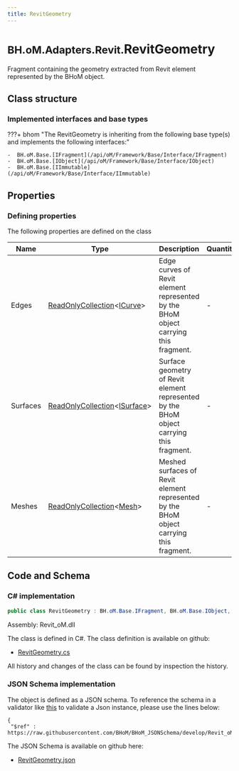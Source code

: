 ```yaml
---
title: RevitGeometry
---
```


# <small>BH.oM.Adapters.Revit.</small>**RevitGeometry**

Fragment containing the geometry extracted from Revit element represented by the BHoM object.

## Class structure

### Implemented interfaces and base types

???+ bhom "The RevitGeometry is inheriting from the following base type(s) and implements the following interfaces:"

    -  BH.oM.Base.[IFragment](/api/oM/Framework/Base/Interface/IFragment)
    -  BH.oM.Base.[IObject](/api/oM/Framework/Base/Interface/IObject)
    -  BH.oM.Base.[IImmutable](/api/oM/Framework/Base/Interface/IImmutable)


## Properties



### Defining properties

The following properties are defined on the class

| Name             | Type             | Description      | Quantity         |
|------------------|------------------|------------------|------------------|
| Edges | [ReadOnlyCollection](https://learn.microsoft.com/en-us/dotnet/api/System.Collections.ObjectModel.ReadOnlyCollection-1?view=netstandard-2.0)&lt;[ICurve](/api/oM/Dimensional/Geometry/Curve/ICurve)&gt; | Edge curves of Revit element represented by the BHoM object carrying this fragment. | - |
| Surfaces | [ReadOnlyCollection](https://learn.microsoft.com/en-us/dotnet/api/System.Collections.ObjectModel.ReadOnlyCollection-1?view=netstandard-2.0)&lt;[ISurface](/api/oM/Dimensional/Geometry/Surface/ISurface)&gt; | Surface geometry of Revit element represented by the BHoM object carrying this fragment. | - |
| Meshes | [ReadOnlyCollection](https://learn.microsoft.com/en-us/dotnet/api/System.Collections.ObjectModel.ReadOnlyCollection-1?view=netstandard-2.0)&lt;[Mesh](/api/oM/Dimensional/Geometry/Mesh/Mesh)&gt; | Meshed surfaces of Revit element represented by the BHoM object carrying this fragment. | - |


## Code and Schema

### C# implementation

``` C# title="C#"
public class RevitGeometry : BH.oM.Base.IFragment, BH.oM.Base.IObject, BH.oM.Base.IImmutable
```

Assembly: Revit_oM.dll

The class is defined in C#. The class definition is available on github:

- [RevitGeometry.cs](https://github.com/BHoM/Revit_Toolkit/blob/develop/Revit_oM/Misc\RevitGeometry.cs)

All history and changes of the class can be found by inspection the history.
### JSON Schema implementation

The object is defined as a JSON schema. To reference the schema in a validator like [this](https://www.jsonschemavalidator.net/) to validate a Json instance, please use the lines below:

``` { .json .copy .select } title="JSON Schema"
{
 "$ref" : https://raw.githubusercontent.com/BHoM/BHoM_JSONSchema/develop/Revit_oM/RevitGeometry.json}
```

The JSON Schema is available on github here:

- [RevitGeometry.json](https://github.com/BHoM/BHoM_JSONSchema/blob/develop/Revit_oM/RevitGeometry.json)
